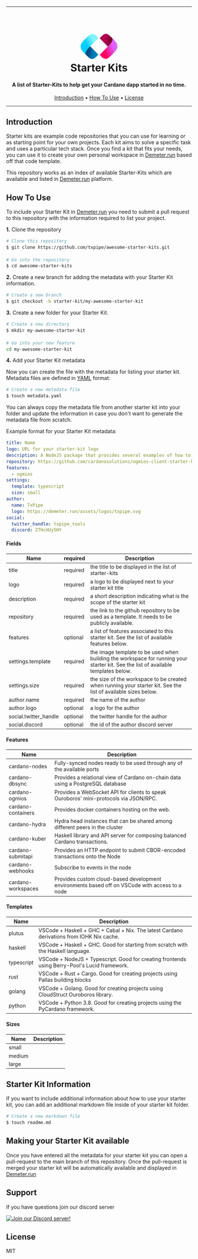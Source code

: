 
<hr>

<h1 align="center">
  <br>
  <a href="http://txpipe.io"><img src="assets/logo.svg" alt="TxPipe" width="100"></a>
  <br>
  Starter Kits
  <br>
</h1>

<h4 align="center">A list of Starter-Kits to help get your Cardano dapp started in no time.</h4>

<p align="center">
  <a href="#introduction">Introduction</a> •
  <a href="#how-to-use">How To Use</a> •
  <a href="#license">License</a>
</p>
<hr>

## Introduction

Starter kits are example code repositories that you can use for learning or as starting point for your own projects. 
Each kit aims to solve a specific task and uses a particular tech stack. Once you find a kit that fits your needs, you can use it to create your own personal workspace in <a href="http://demeter.run" target="_blank">Demeter.run</a> based off that code template.

This repository works as an index of available Starter-Kits which are available and listed in  <a href="http://demeter.run" target="_blank">Demeter.run</a> platform.

## How To Use

To include your Starter Kit in <a href="http://demeter.run" target="_blank">Demeter.run</a> you need to submit a pull request to this repository with the information required to list your project.

**1.** Clone the repository

```bash
# Clone this repository
$ git clone https://github.com/txpipe/awesome-starter-kits.git

# Go into the repository
$ cd awesome-starter-kits
```

**2.** Create a new branch for adding the metadata with your Starter Kit information.

```bash
# Create a new branch
$ git checkout -b starter-kit/my-awesome-starter-kit
```

**3.** Create a new folder for your Starter Kit.

```bash
# Create a new directory
$ mkdir my-awesome-starter-kit

# Go into your new feature
cd my-awesome-starter-kit
```

**4.** Add your Starter Kit metadata
   
Now you can create the file with the metadata for listing your starter kit. Metadata files are defined in <a href="https://yaml.org/" target="_blank">YAML</a> format: 

```bash
# Create a new metadata file
$ touch metadata.yaml
```

You can always copy the metadata file from another starter kit into your folder and update the information in case you don't want to generate the metadata file from scratch.

Example format for your Starter Kit metadata:
```yaml
title: Name 
logo: URL for your starter-kit logo
description: A NodeJS package that provides several examples of how to leverage Ogmios typescript client to execute local-state-queries, chain-sync and tx-monitoring operations against a node.
repository: https://github.com/cardanosolutions/ogmios-client-starter-kit.git
features:
  - ogmios
settings:
  template: typescript
  size: small
author:
  name: TxPipe
  logo: https://demeter.run/assets/logos/txpipe.svg
social:
  twitter_handle: txpipe_tools
  discord: ZTHcHUy5HY
```

#### Fields

| Name | required | Description |
| --- | --- | --- |
| title | required | the title to be displayed in the list of starter-kits |
| logo | required | a logo to be displayed next to your starter kit title |
| description | required | a short description indicating what is the scope of the starter kit |
| repository | required | the link to the github repository to be used as a template. It needs to be publicly available. |
| features | optional | a list of features associated to this starter kit. See the list of available features below. |
| settings.template | required | the image template to be used when building the workspace for running your starter kit. See the list of available templates below. |
| settings.size | required | the size of the workspace to be created when running your starter kit. See the list of available sizes below. |
| author.name | required | the name of the author |
| author.logo | optional | a logo for the author |
| social.twitter_handle | optional | the twitter handle for the author |
| social.discord | optional | the id of the author discord server |


#### Features

| Name | Description |
| --- | --- |
| cardano-nodes | Fully-synced nodes ready to be used through any of the available ports |
| cardano-dbsync | Provides a relational view of Cardano on-chain data using a PostgreSQL database |
| cardano-ogmios | Provides a WebSocket API for clients to speak Ouroboros' mini-protocols via JSON/RPC. |
| cardano-containers | Provides docker containers hosting on the web. |
| cardano-hydra | Hydra head instances that can be shared among different peers in the cluster |
| cardano-kuber | Haskell library and API server for composing balanced Cardano transactions. |
| cardano-submitapi | Provides an HTTP endpoint to submit CBOR-encoded transactions onto the Node |
| cardano-webhooks | Subscribe to events in the node |
| cardano-workspaces | Provides custom cloud-based development environments based off on VSCode with access to a node |

#### Templates

| Name | Description |
| --- | --- |
| plutus | VSCode + Haskell + GHC + Cabal + Nix. The latest Cardano derivations from IOHK Nix cache. |
| haskell | VSCode + Haskell + GHC. Good for starting from scratch with the Haskell language. |
| typescript | VSCode + NodeJS + Typescript. Good for creating frontends using Berry-Pool's Lucid framework. |
| rust | VSCode + Rust + Cargo. Good for creating projects using Pallas building blocks |
| golang | VSCode + Golang. Good for creating projects using CloudStruct Ouroboros library. |
| python | VSCode + Python 3.8. Good for creating projects using the PyCardano framework. |

#### Sizes

| Name | Description |
| --- | --- |
| small |  |
| medium |  |
| large |  |

## Starter Kit Information 

If you want to include additional information about how to use your starter kit, you can add an additional markdown file inside of your starter kit folder. 

```bash
# Create a new markdown file
$ touch readme.md
```

## Making your Starter Kit available

Once you have entered all the metadata for your starter kit you can open a pull-request to the main branch of this repository. 
Once the pull-request is merged your starter kit will be automatically available and displayed in <a href="http://demeter.run" target="_blank">Demeter.run</a>


## Support

If you have questions join our discord server

[![Join our Discord server!](https://invidget.switchblade.xyz/ZTHcHUy5HY)](http://discord.gg/ZTHcHUy5HY)

## License

MIT
